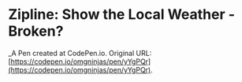 # Zipline: Show the Local Weather - Broken?
 _A Pen created at CodePen.io. Original URL: [https://codepen.io/omgninjas/pen/yYgPQr](https://codepen.io/omgninjas/pen/yYgPQr).

 
